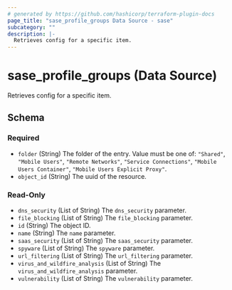 ```yaml
---
# generated by https://github.com/hashicorp/terraform-plugin-docs
page_title: "sase_profile_groups Data Source - sase"
subcategory: ""
description: |-
  Retrieves config for a specific item.
---
```


# sase_profile_groups (Data Source)

Retrieves config for a specific item.



<!-- schema generated by tfplugindocs -->
## Schema

### Required

- `folder` (String) The folder of the entry. Value must be one of: `"Shared"`, `"Mobile Users"`, `"Remote Networks"`, `"Service Connections"`, `"Mobile Users Container"`, `"Mobile Users Explicit Proxy"`.
- `object_id` (String) The uuid of the resource.

### Read-Only

- `dns_security` (List of String) The `dns_security` parameter.
- `file_blocking` (List of String) The `file_blocking` parameter.
- `id` (String) The object ID.
- `name` (String) The `name` parameter.
- `saas_security` (List of String) The `saas_security` parameter.
- `spyware` (List of String) The `spyware` parameter.
- `url_filtering` (List of String) The `url_filtering` parameter.
- `virus_and_wildfire_analysis` (List of String) The `virus_and_wildfire_analysis` parameter.
- `vulnerability` (List of String) The `vulnerability` parameter.


